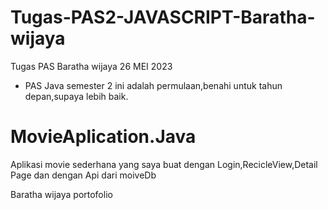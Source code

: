 # Tugas-PAS2-JAVASCRIPT-Baratha-wijaya
Tugas PAS Baratha wijaya 26 MEI 2023

- PAS Java semester 2 ini adalah permulaan,benahi untuk tahun depan,supaya lebih baik.

# MovieAplication.Java

Aplikasi movie sederhana yang saya buat dengan Login,RecicleView,Detail Page dan dengan Api dari moiveDb

Baratha wijaya portofolio

